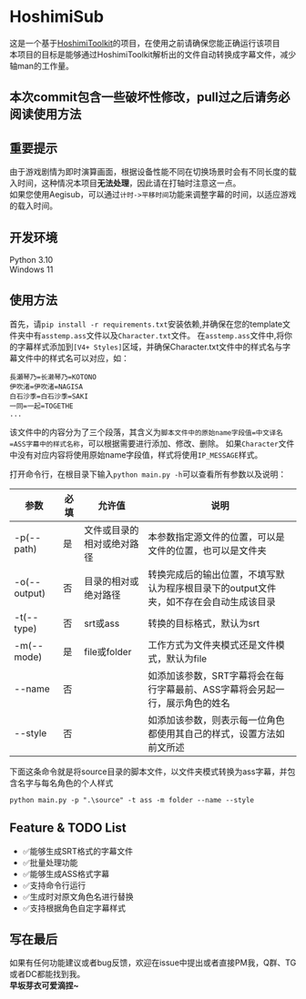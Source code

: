 # HoshimiSub

这是一个基于[HoshimiToolkit](https://github.com/MalitsPlus/HoshimiToolkit)的项目，在使用之前请确保您能正确运行该项目  
本项目的目标是能够通过HoshimiToolkit解析出的文件自动转换成字幕文件，减少轴man的工作量。

## 本次commit包含一些破坏性修改，pull过之后请务必阅读使用方法

## 重要提示

由于游戏剧情为即时演算画面，根据设备性能不同在切换场景时会有不同长度的载入时间，这种情况本项目**无法处理**，因此请在打轴时注意这一点。  
如果您使用Aegisub，可以通过`计时->平移时间`功能来调整字幕的时间，以适应游戏的载入时间。  

## 开发环境

Python 3.10  
Windows 11  

## 使用方法

首先，请`pip install -r requirements.txt`安装依赖,并确保在您的template文件夹中有`asstemp.ass`文件以及`Character.txt`文件。
在`asstemp.ass`文件中,将你的字幕样式添加到`[V4+ Styles]`区域，并确保Character.txt文件中的样式名与字幕文件中的样式名可以对应，如：

```
長瀬琴乃=长濑琴乃=KOTONO
伊吹渚=伊吹渚=NAGISA
白石沙季=白石沙季=SAKI
一同=一起=TOGETHE
...
```

该文件中的内容分为了三个段落，其含义为```脚本文件中的原始name字段值=中文译名=ASS字幕中的样式名称```，可以根据需要进行添加、修改、删除。
如果`Character`文件中没有对应内容将使用原始name字段值，样式将使用`IP_MESSAGE`样式。

打开命令行，在根目录下输入`python main.py -h`可以查看所有参数以及说明：

| 参数           | 必填  | 允许值           | 说明                                             |
|--------------|-----|---------------|------------------------------------------------|
| -p(--path)   | 是   | 文件或目录的相对或绝对路径 | 本参数指定源文件的位置，可以是文件的位置，也可以是文件夹                   |
| -o(--output) | 否   | 目录的相对或绝对路径    | 转换完成后的输出位置，不填写默认为程序根目录下的output文件夹，如不存在会自动生成该目录 |
| -t(--type)   | 否   | srt或ass       | 转换的目标格式，默认为srt                                 |
| -m(--mode)   | 是   | file或folder   | 工作方式为文件夹模式还是文件模式，默认为file                       |
| --name       | 否   |               | 如添加该参数，SRT字幕将会在每行字幕最前、ASS字幕将会另起一行，展示角色的姓名      |
| --style      | 否   |               | 如添加该参数，则表示每一位角色都使用其自己的样式，设置方法如前文所述             |

下面这条命令就是将source目录的脚本文件，以文件夹模式转换为ass字幕，并包含名字与每名角色的个人样式

```
python main.py -p ".\source" -t ass -m folder --name --style
```

## Feature & TODO List

- ✅能够生成SRT格式的字幕文件
- ✅批量处理功能
- ✅能够生成ASS格式字幕
- ✅支持命令行运行
- ✅生成时对原文角色名进行替换
- ✅支持根据角色自定字幕样式

## 写在最后

如果有任何功能建议或者bug反馈，欢迎在issue中提出或者直接PM我，Q群、TG或者DC都能找到我。  
**早坂芽衣可爱滴捏~**
